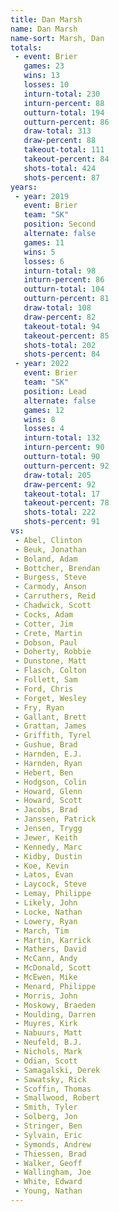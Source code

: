 ```yaml
---
title: Dan Marsh
name: Dan Marsh
name-sort: Marsh, Dan
totals:
 - event: Brier
   games: 23
   wins: 13
   losses: 10
   inturn-total: 230
   inturn-percent: 88
   outturn-total: 194
   outturn-percent: 86
   draw-total: 313
   draw-percent: 88
   takeout-total: 111
   takeout-percent: 84
   shots-total: 424
   shots-percent: 87
years:
 - year: 2019
   event: Brier
   team: "SK"
   position: Second
   alternate: false
   games: 11
   wins: 5
   losses: 6
   inturn-total: 98
   inturn-percent: 86
   outturn-total: 104
   outturn-percent: 81
   draw-total: 108
   draw-percent: 82
   takeout-total: 94
   takeout-percent: 85
   shots-total: 202
   shots-percent: 84
 - year: 2022
   event: Brier
   team: "SK"
   position: Lead
   alternate: false
   games: 12
   wins: 8
   losses: 4
   inturn-total: 132
   inturn-percent: 90
   outturn-total: 90
   outturn-percent: 92
   draw-total: 205
   draw-percent: 92
   takeout-total: 17
   takeout-percent: 78
   shots-total: 222
   shots-percent: 91
vs:
 - Abel, Clinton
 - Beuk, Jonathan
 - Boland, Adam
 - Bottcher, Brendan
 - Burgess, Steve
 - Carmody, Anson
 - Carruthers, Reid
 - Chadwick, Scott
 - Cocks, Adam
 - Cotter, Jim
 - Crete, Martin
 - Dobson, Paul
 - Doherty, Robbie
 - Dunstone, Matt
 - Flasch, Colton
 - Follett, Sam
 - Ford, Chris
 - Forget, Wesley
 - Fry, Ryan
 - Gallant, Brett
 - Grattan, James
 - Griffith, Tyrel
 - Gushue, Brad
 - Harnden, E.J.
 - Harnden, Ryan
 - Hebert, Ben
 - Hodgson, Colin
 - Howard, Glenn
 - Howard, Scott
 - Jacobs, Brad
 - Janssen, Patrick
 - Jensen, Trygg
 - Jewer, Keith
 - Kennedy, Marc
 - Kidby, Dustin
 - Koe, Kevin
 - Latos, Evan
 - Laycock, Steve
 - Lemay, Philippe
 - Likely, John
 - Locke, Nathan
 - Lowery, Ryan
 - March, Tim
 - Martin, Karrick
 - Mathers, David
 - McCann, Andy
 - McDonald, Scott
 - McEwen, Mike
 - Menard, Philippe
 - Morris, John
 - Moskowy, Braeden
 - Moulding, Darren
 - Muyres, Kirk
 - Nabuurs, Matt
 - Neufeld, B.J.
 - Nichols, Mark
 - Odian, Scott
 - Samagalski, Derek
 - Sawatsky, Rick
 - Scoffin, Thomas
 - Smallwood, Robert
 - Smith, Tyler
 - Solberg, Jon
 - Stringer, Ben
 - Sylvain, Eric
 - Symonds, Andrew
 - Thiessen, Brad
 - Walker, Geoff
 - Wallingham, Joe
 - White, Edward
 - Young, Nathan
---
```

